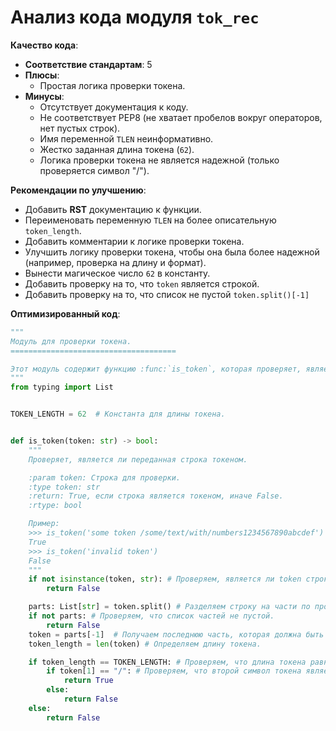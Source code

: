 # Анализ кода модуля `tok_rec`

**Качество кода**:
   - **Соответствие стандартам**: 5
   - **Плюсы**:
     - Простая логика проверки токена.
   - **Минусы**:
     - Отсутствует документация к коду.
     - Не соответствует PEP8 (не хватает пробелов вокруг операторов, нет пустых строк).
     - Имя переменной `TLEN` неинформативно.
     - Жестко заданная длина токена (`62`).
     - Логика проверки токена не является надежной (только проверяется символ "/").

**Рекомендации по улучшению**:
   - Добавить **RST** документацию к функции.
   - Переименовать переменную `TLEN` на более описательную `token_length`.
   - Добавить комментарии к логике проверки токена.
   - Улучшить логику проверки токена, чтобы она была более надежной (например, проверка на длину и формат).
   - Вынести магическое число `62` в константу.
   - Добавить проверку на то, что `token` является строкой.
   - Добавить проверку на то, что список не пустой `token.split()[-1]`

**Оптимизированный код**:

```python
"""
Модуль для проверки токена.
=====================================

Этот модуль содержит функцию :func:`is_token`, которая проверяет, является ли переданная строка токеном.
"""
from typing import List


TOKEN_LENGTH = 62  # Константа для длины токена.


def is_token(token: str) -> bool:
    """
    Проверяет, является ли переданная строка токеном.

    :param token: Строка для проверки.
    :type token: str
    :return: True, если строка является токеном, иначе False.
    :rtype: bool

    Пример:
    >>> is_token('some token /some/text/with/numbers1234567890abcdef')
    True
    >>> is_token('invalid token')
    False
    """
    if not isinstance(token, str): # Проверяем, является ли token строкой.
        return False

    parts: List[str] = token.split() # Разделяем строку на части по пробелам.
    if not parts: # Проверяем, что список частей не пустой.
        return False
    token = parts[-1]  # Получаем последнюю часть, которая должна быть токеном.
    token_length = len(token) # Определяем длину токена.

    if token_length == TOKEN_LENGTH: # Проверяем, что длина токена равна ожидаемой.
        if token[1] == "/": # Проверяем, что второй символ токена является "/".
            return True
        else:
            return False
    else:
        return False
```